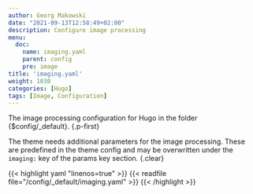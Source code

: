 ```yaml
---
author: Georg Makowski
date: "2021-09-13T12:58:49+02:00"
description: Configure image processing
menu:
  doc:
    name: imaging.yaml
    parent: config
    pre: image
title: 'imaging.yaml'
weight: 1030
categories: [Hugo]
tags: [Image, Configuration]
---
```


The image processing configuration for Hugo in the folder {$config/_default}.
{.p-first}<!--more-->

The theme needs additional parameters for the image processing. These are predefined in the theme config and may be overwritten under the `imaging:` key of the params key section.
{.clear}

{{< highlight yaml "linenos=true" >}}
{{< readfile file="/config/_default/imaging.yaml" >}}
{{< /highlight >}}
